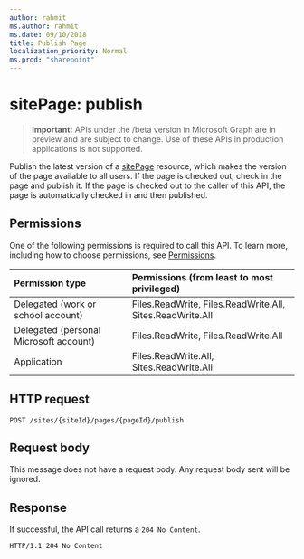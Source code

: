 ```yaml
---
author: rahmit
ms.author: rahmit
ms.date: 09/10/2018
title: Publish Page
localization_priority: Normal
ms.prod: "sharepoint"
---
```

# sitePage: publish

> **Important:** APIs under the /beta version in Microsoft Graph are in preview and are subject to change. Use of these APIs in production applications is not supported.

Publish the latest version of a [sitePage][] resource, which makes the version of the page available to all users. If the page is checked out, check in the page and publish it. If the page is checked out to the caller of this API, the page is automatically checked in and then published.

[sitePage]: ../resources/sitepage.md

## Permissions

One of the following permissions is required to call this API. To learn more, including how to choose permissions, see [Permissions](/graph/permissions-reference).

|Permission type      | Permissions (from least to most privileged)              |
|:--------------------|:---------------------------------------------------------|
|Delegated (work or school account) | Files.ReadWrite, Files.ReadWrite.All, Sites.ReadWrite.All    |
|Delegated (personal Microsoft account) | Files.ReadWrite, Files.ReadWrite.All    |
|Application | Files.ReadWrite.All, Sites.ReadWrite.All |

## HTTP request

<!-- { "blockType": "ignored" } -->

```http
POST /sites/{siteId}/pages/{pageId}/publish
```

## Request body

This message does not have a request body. Any request body sent will be ignored.

## Response

If successful, the API call returns a `204 No Content`.

<!-- { "blockType": "response" } -->

```http
HTTP/1.1 204 No Content
```


<!-- {
  "type": "#page.annotation",
  "description": "Publish a page.",
  "keywords": "publish page",
  "section": "documentation",
  "tocPath": "Pages/Publish"
} -->
